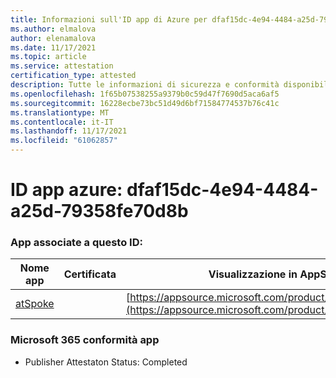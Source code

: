 ```yaml
---
title: Informazioni sull'ID app di Azure per dfaf15dc-4e94-4484-a25d-79358fe70d8b
ms.author: elmalova
author: elenamalova
ms.date: 11/17/2021
ms.topic: article
ms.service: attestation
certification_type: attested
description: Tutte le informazioni di sicurezza e conformità disponibili per dfaf15dc-4e94-4484-a25d-79358fe70d8b.
ms.openlocfilehash: 1f65b07538255a9379b0c59d47f7690d5aca6af5
ms.sourcegitcommit: 16228ecbe73bc51d49d6bf71584774537b76c41c
ms.translationtype: MT
ms.contentlocale: it-IT
ms.lasthandoff: 11/17/2021
ms.locfileid: "61062857"
---
```

# <a name="azure-app-id-dfaf15dc-4e94-4484-a25d-79358fe70d8b"></a>ID app azure: dfaf15dc-4e94-4484-a25d-79358fe70d8b


### <a name="apps-associated-with-this-id"></a>App associate a questo ID:
| **Nome app** | **Certificata** | **Visualizzazione in AppSource** |
|--------------|---------------|-----------------------|
| [atSpoke](https://docs.microsoft.com/microsoft-365-app-certification/forward/WA200001454) |  | [https://appsource.microsoft.com/product/office/WA200001454](https://appsource.microsoft.com/product/office/WA200001454) |

### <a name="microsoft-365-app-compliance-status"></a>Microsoft 365 conformità app
- Publisher Attestaton Status: Completed
